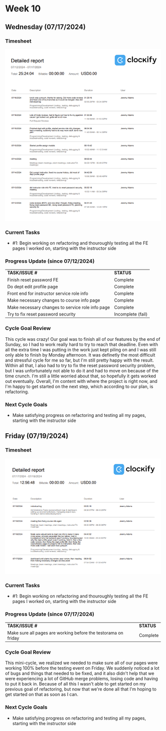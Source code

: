 # Week 10

## Wednesday (07/17/2024)

### Timesheet
![alt text](Clockify/week10-1.png)

### Current Tasks
  * #1: Begin working on refactoring and thouroughly testing all the FE pages I worked on, starting with the instructor side

### Progress Update (since 07/12/2024)
<table>
    <tr>
        <td><strong>TASK/ISSUE #</strong>
        </td>
        <td><strong>STATUS</strong>
        </td>
    </tr>
    <tr>
        <!-- Task/Issue # -->
        <td>Finish reset password FE
        </td>
        <!-- Status -->
        <td>Complete
        </td>
    </tr>
    <tr>
        <!-- Task/Issue # -->
        <td>Do dept edit profile page
        </td>
        <!-- Status -->
        <td>Complete
        </td>
    </tr>
    <tr>
        <!-- Task/Issue # -->
        <td>Front end for instructor service role info
        </td>
        <!-- Status -->
        <td>Complete
        </td>
    </tr>
      <tr>
        <!-- Task/Issue # -->
        <td>Make necessary changes to course info page
        </td>
        <!-- Status -->
        <td>Complete
        </td>
    </tr>
        <tr>
        <!-- Task/Issue # -->
        <td>Make necessary changes to service role info page
        </td>
        <!-- Status -->
        <td>Complete
        </td>
    </tr>
      </tr>
        <tr>
        <!-- Task/Issue # -->
        <td>Try to fix reset password security
        </td>
        <!-- Status -->
        <td>Incomplete (fail)
        </td>
    </tr>
</table>

### Cycle Goal Review
This cycle was crazy! Our goal was to finish all of our features by the end of Sunday, so I had to work really hard to try to reach that deadline. Even with all
the extra time I was putting in the work just kept piling on and I was still only able to finish by Monday afternoon. It was definetly the most difficult and
stressful cycle for me so far, but I'm still pretty happy with the result. Within all that, I also had to try to fix the reset password security problem, but I
was unfortunately not able to do it and had to move on because of the time crunch. I'm still a little worried about that, so hopefully it gets worked out eventually.
Overall, I'm content with where the project is right now, and I'm happy to get started on the next step, which according to our plan, is refactoring.

### Next Cycle Goals
  * Make satisfying progress on refactoring and testing all my pages, starting with the instructor side

<!--------------------------------------------------------------------------------------------------------------------------------------------------------------------------------------------->
## Friday (07/19/2024)

### Timesheet
![alt text](Clockify/week10-2.png)

### Current Tasks
  * #1: Begin working on refactoring and thouroughly testing all the FE pages I worked on, starting with the instructor side

### Progress Update (since 07/17/2024)
<table>
    <tr>
        <td><strong>TASK/ISSUE #</strong>
        </td>
        <td><strong>STATUS</strong>
        </td>
    </tr>
    <tr>
        <!-- Task/Issue # -->
        <td>Make sure all pages are working before the testorama on friday
        </td>
        <!-- Status -->
        <td>Complete
        </td>
    </tr>
</table>

### Cycle Goal Review
This mini-cycle, we realized we needed to make sure all of our pages were working 100% before the testing event on Friday. We suddenly noticed a lot of bugs and things that needed to be fixed,
and it also didn't help that we were experiencing a lot of GitHub merge problems, losing code and having to put it back in. Because of all this I wasn't able to get started on my previous goal
of refactoring, but now that we're done all that I'm hoping to get started on that as soon as I can.

### Next Cycle Goals
  * Make satisfying progress on refactoring and testing all my pages, starting with the instructor side

